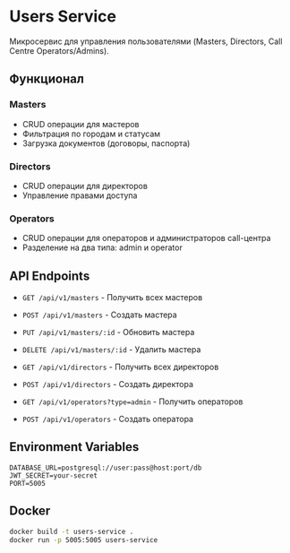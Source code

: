 # Users Service

Микросервис для управления пользователями (Masters, Directors, Call Centre Operators/Admins).

## Функционал

### Masters
- CRUD операции для мастеров
- Фильтрация по городам и статусам
- Загрузка документов (договоры, паспорта)

### Directors
- CRUD операции для директоров
- Управление правами доступа

### Operators
- CRUD операции для операторов и администраторов call-центра
- Разделение на два типа: admin и operator

## API Endpoints

- `GET /api/v1/masters` - Получить всех мастеров
- `POST /api/v1/masters` - Создать мастера
- `PUT /api/v1/masters/:id` - Обновить мастера
- `DELETE /api/v1/masters/:id` - Удалить мастера

- `GET /api/v1/directors` - Получить всех директоров
- `POST /api/v1/directors` - Создать директора

- `GET /api/v1/operators?type=admin` - Получить операторов
- `POST /api/v1/operators` - Создать оператора

## Environment Variables

```env
DATABASE_URL=postgresql://user:pass@host:port/db
JWT_SECRET=your-secret
PORT=5005
```

## Docker

```bash
docker build -t users-service .
docker run -p 5005:5005 users-service
```















